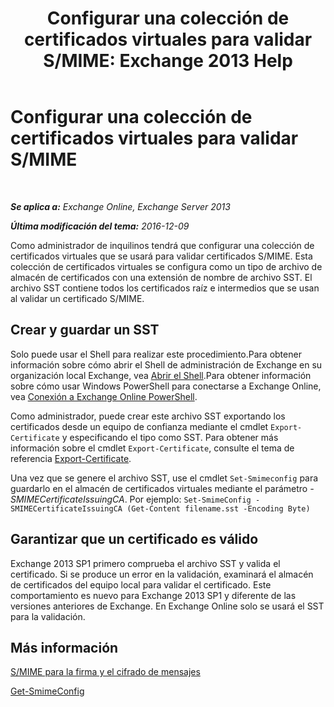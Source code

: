 ﻿---
title: 'Configurar una colección de certificados virtuales para validar S/MIME: Exchange 2013 Help'
TOCTitle: Configurar una colección de certificados virtuales para validar S/MIME
ms:assetid: 04a616e6-197c-490c-ae8c-c8d5f0f0b3dd
ms:mtpsurl: https://technet.microsoft.com/es-es/library/Dn626155(v=EXCHG.150)
ms:contentKeyID: 61212721
ms.date: 04/23/2018
mtps_version: v=EXCHG.150
ms.translationtype: HT
---

# Configurar una colección de certificados virtuales para validar S/MIME

 

_**Se aplica a:** Exchange Online, Exchange Server 2013_

_**Última modificación del tema:** 2016-12-09_

Como administrador de inquilinos tendrá que configurar una colección de certificados virtuales que se usará para validar certificados S/MIME. Esta colección de certificados virtuales se configura como un tipo de archivo de almacén de certificados con una extensión de nombre de archivo SST. El archivo SST contiene todos los certificados raíz e intermedios que se usan al validar un certificado S/MIME.

## Crear y guardar un SST

Solo puede usar el Shell para realizar este procedimiento.Para obtener información sobre cómo abrir el Shell de administración de Exchange en su organización local Exchange, vea [Abrir el Shell](https://technet.microsoft.com/es-es/library/dd638134\(v=exchg.150\)).Para obtener información sobre cómo usar Windows PowerShell para conectarse a Exchange Online, vea [Conexión a Exchange Online PowerShell](https://go.microsoft.com/fwlink/p/?linkid=396554).

Como administrador, puede crear este archivo SST exportando los certificados desde un equipo de confianza mediante el cmdlet `Export-Certificate` y especificando el tipo como SST. Para obtener más información sobre el cmdlet `Export-Certificate`, consulte el tema de referencia [Export-Certificate](https://technet.microsoft.com/es-es/library/hh848628.aspx).

Una vez que se genere el archivo SST, use el cmdlet `Set-Smimeconfig` para guardarlo en el almacén de certificados virtuales mediante el parámetro *-SMIMECertificateIssuingCA*. Por ejemplo: `Set-SmimeConfig -SMIMECertificateIssuingCA (Get-Content filename.sst -Encoding Byte)`

## Garantizar que un certificado es válido

Exchange 2013 SP1 primero comprueba el archivo SST y valida el certificado. Si se produce un error en la validación, examinará el almacén de certificados del equipo local para validar el certificado. Este comportamiento es nuevo para Exchange 2013 SP1 y diferente de las versiones anteriores de Exchange. En Exchange Online solo se usará el SST para la validación.

## Más información

[S/MIME para la firma y el cifrado de mensajes](s-mime-for-message-signing-and-encryption-exchange-2013-help.md)

[Get-SmimeConfig](https://technet.microsoft.com/es-es/library/dn554257\(v=exchg.150\))

